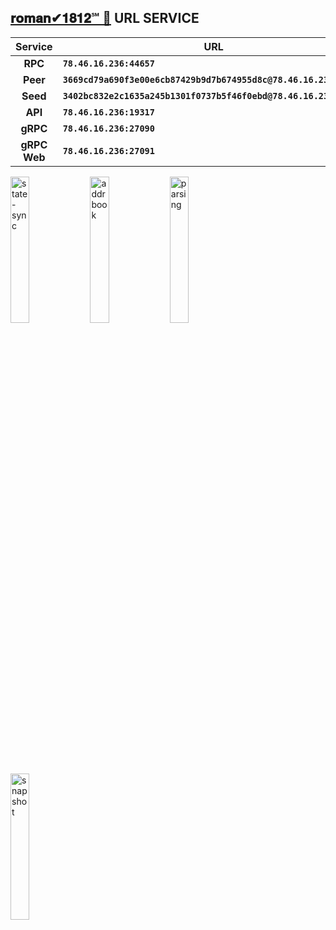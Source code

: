 
## [𝐫𝐨𝐦𝐚𝐧✔︎𝟏𝟖𝟏𝟐℠ 🧩](https://teritori.explorers.guru/validator/torivaloper1qy38xmcrnht0kt5c5fryvl8llrpdwer6atxj5u) URL SERVICE

|Service|URL|
|:---:|---|
**RPC**|**```78.46.16.236:44657```**
**Peer**|**```3669cd79a690f3e00e6cb87429b9d7b674955d8c@78.46.16.236:44656```**
**Seed**|**```3402bc832e2c1635a245b1301f0737b5f46f0ebd@78.46.16.236:10256```**
**API**|**```78.46.16.236:19317```**
**gRPC**|**```78.46.16.236:27090```** 
**gRPC Web**|**```78.46.16.236:27091```**

[<img src='https://user-images.githubusercontent.com/83868103/194427364-795292b3-69df-424b-aedf-6ffc67c884e6.png' alt='state-sync'  width='24.5%'>](https://discordapp.com/users/303453296755212288)
[<img src='https://user-images.githubusercontent.com/83868103/194427518-e5d06614-48d5-41f4-8510-86d182ab9222.png' alt='addrbook'  width='24.5%'>](https://discordapp.com/users/303453296755212288)
[<img src='https://user-images.githubusercontent.com/83868103/194427588-2b6aa2fd-9f5c-483f-8976-615c69bbdc77.png' alt='parsing'  width='24.5%'>](https://discordapp.com/users/303453296755212288)
[<img src='https://user-images.githubusercontent.com/83868103/194427660-47c0eba0-765c-44ca-a907-518dff6fb72c.png' alt='snapshot'  width='24.5%'>](https://discordapp.com/users/303453296755212288)



